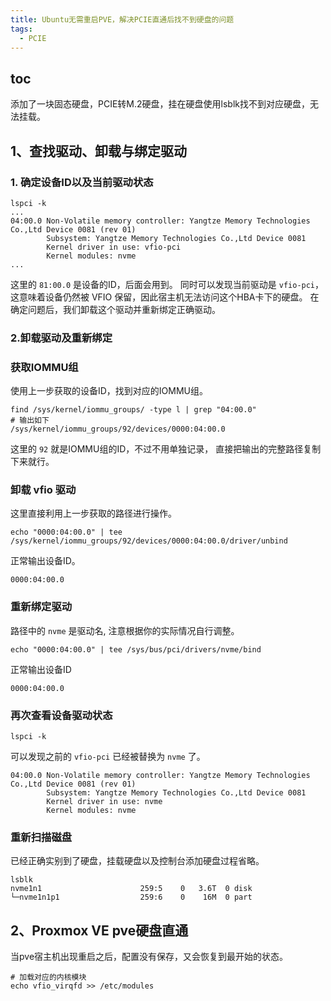 ```yaml
---
title: Ubuntu无需重启PVE，解决PCIE直通后找不到硬盘的问题
tags:
  - PCIE
---
```


## toc
添加了一块固态硬盘，PCIE转M.2硬盘，挂在硬盘使用lsblk找不到对应硬盘，无法挂载。



## 1、查找驱动、卸载与绑定驱动

### 1. 确定设备ID以及当前驱动状态

```
lspci -k
...
04:00.0 Non-Volatile memory controller: Yangtze Memory Technologies Co.,Ltd Device 0081 (rev 01)
        Subsystem: Yangtze Memory Technologies Co.,Ltd Device 0081
        Kernel driver in use: vfio-pci
        Kernel modules: nvme
...
```

这里的 `81:00.0` 是设备的ID，后面会用到。
同时可以发现当前驱动是 `vfio-pci`，这意味着设备仍然被 VFIO 保留，因此宿主机无法访问这个HBA卡下的硬盘。
在确定问题后，我们卸载这个驱动并重新绑定正确驱动。

### 2.卸载驱动及重新绑定

### 获取IOMMU组

使用上一步获取的设备ID，找到对应的IOMMU组。

```shell
find /sys/kernel/iommu_groups/ -type l | grep "04:00.0"
# 输出如下
/sys/kernel/iommu_groups/92/devices/0000:04:00.0
```

这里的 `92` 就是IOMMU组的ID，不过不用单独记录，
直接把输出的完整路径复制下来就行。

### 卸载 vfio 驱动

这里直接利用上一步获取的路径进行操作。

```shell
echo "0000:04:00.0" | tee /sys/kernel/iommu_groups/92/devices/0000:04:00.0/driver/unbind
```

正常输出设备ID。

```shell
0000:04:00.0
```

### 重新绑定驱动

路径中的 `nvme` 是驱动名, 注意根据你的实际情况自行调整。

```shell
echo "0000:04:00.0" | tee /sys/bus/pci/drivers/nvme/bind
```

正常输出设备ID

```shell
0000:04:00.0
```

### 再次查看设备驱动状态

```
lspci -k
```

可以发现之前的 `vfio-pci` 已经被替换为 `nvme` 了。

```
04:00.0 Non-Volatile memory controller: Yangtze Memory Technologies Co.,Ltd Device 0081 (rev 01)
        Subsystem: Yangtze Memory Technologies Co.,Ltd Device 0081
        Kernel driver in use: nvme
        Kernel modules: nvme
```



### 重新扫描磁盘

已经正确实别到了硬盘，挂载硬盘以及控制台添加硬盘过程省略。

~~~shell
lsblk
nvme1n1                      259:5    0   3.6T  0 disk 
└─nvme1n1p1                  259:6    0    16M  0 part 
~~~



## 2、Proxmox VE pve硬盘直通

当pve宿主机出现重启之后，配置没有保存，又会恢复到最开始的状态。

~~~shell
# 加载对应的内核模块
echo vfio_virqfd >> /etc/modules
~~~

